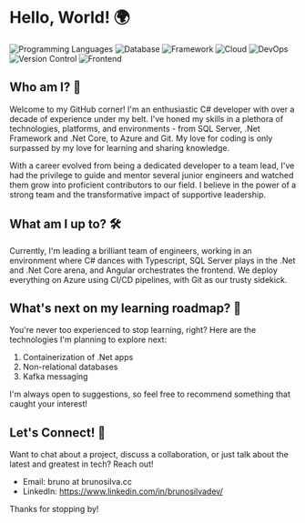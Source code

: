 # Hello, World! 🌍

![Programming Languages](https://img.shields.io/badge/Languages-C%23%20%7C%20TypeScript-blue)
![Database](https://img.shields.io/badge/Database-SQL%20Server-brightgreen)
![Framework](https://img.shields.io/badge/Framework-.NET%20%7C%20.NET%20Core-orange)
![Cloud](https://img.shields.io/badge/Cloud-Azure-blue)
![DevOps](https://img.shields.io/badge/DevOps-CI%2FCD-lightgrey)
![Version Control](https://img.shields.io/badge/Version%20Control-Git-yellow)
![Frontend](https://img.shields.io/badge/Frontend-Angular-red)

## Who am I? 🚀

Welcome to my GitHub corner! I'm an enthusiastic C# developer with over a decade of experience under my belt. I've honed my skills in a plethora of technologies, platforms, and environments - from SQL Server, .Net Framework and .Net Core, to Azure and Git. My love for coding is only surpassed by my love for learning and sharing knowledge.

With a career evolved from being a dedicated developer to a team lead, I've had the privilege to guide and mentor several junior engineers and watched them grow into proficient contributors to our field. I believe in the power of a strong team and the transformative impact of supportive leadership.

## What am I up to? 🛠️

Currently, I'm leading a brilliant team of engineers, working in an environment where C# dances with Typescript, SQL Server plays in the .Net and .Net Core arena, and Angular orchestrates the frontend. We deploy everything on Azure using CI/CD pipelines, with Git as our trusty sidekick. 

## What's next on my learning roadmap? 🧭

You're never too experienced to stop learning, right? Here are the technologies I'm planning to explore next:

1. Containerization of .Net apps
2. Non-relational databases
3. Kafka messaging

I'm always open to suggestions, so feel free to recommend something that caught your interest!

## Let's Connect! 🤝

Want to chat about a project, discuss a collaboration, or just talk about the latest and greatest in tech? Reach out!

- Email: bruno at brunosilva.cc
- LinkedIn: https://www.linkedin.com/in/brunosilvadev/

Thanks for stopping by!

